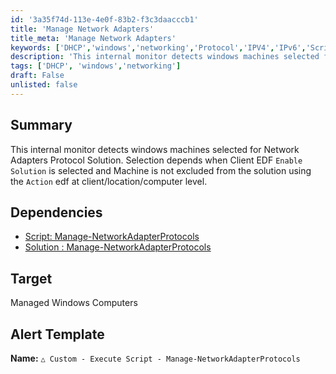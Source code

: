 ```yaml
---
id: '3a35f74d-113e-4e0f-83b2-f3c3daacccb1'
title: 'Manage Network Adapters'
title_meta: 'Manage Network Adapters'
keywords: ['DHCP','windows','networking','Protocol','IPV4','IPv6','Script','Automate']
description: 'This internal monitor detects windows machines selected for Network Adapters Protocol Solution'
tags: ['DHCP', 'windows','networking']
draft: False
unlisted: false
---
```


## Summary
This internal monitor detects windows machines selected for Network Adapters Protocol Solution. Selection depends when Client EDF `Enable Solution` is selected and Machine is not excluded from the solution using the `Action` edf at client/location/computer level.

## Dependencies

- [Script: Manage-NetworkAdapterProtocols](/docs)
- [Solution : Manage-NetworkAdapterProtocols](/docs)


## Target

Managed Windows Computers

## Alert Template

**Name:** `△ Custom - Execute Script - Manage-NetworkAdapterProtocols`
